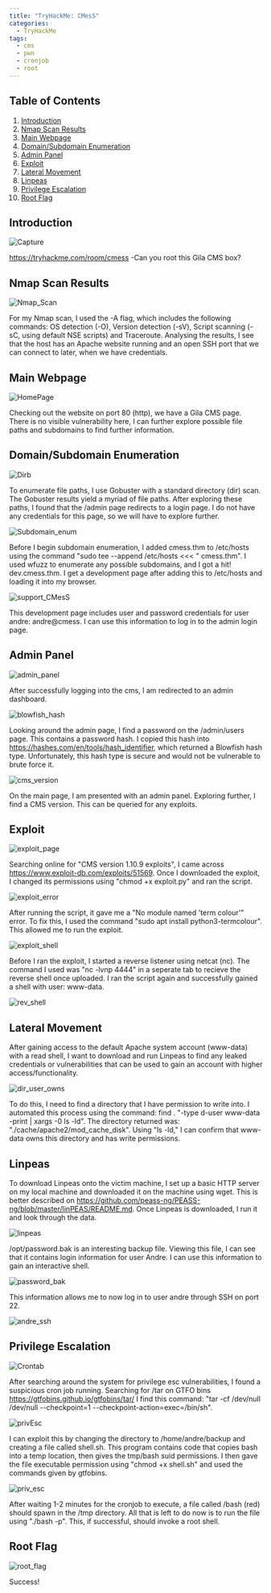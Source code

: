 ```yaml
---
title: "TryHackMe: CMesS"
categories:
  - TryHackMe
tags:
  - cms
  - pwn
  - cronjob
  - root
---
```

## Table of Contents

1. [Introduction](#Introduction)
2. [Nmap Scan Results](#Nmap_Scan_Results)
3. [Main Webpage](#Main_Webpage)
4. [Domain/Subdomain Enumeration](#Domain/Subdomain_Enumeration)
5. [Admin Panel](#Admin_Panel)
6. [Exploit](#Exploit)
7. [Lateral Movement](#Lateral_Movement)
8. [Linpeas](#Linpeas)
9. [Privilege Escalation](#Privilege_Escalation)
10. [Root Flag](#Root_Flag)

## Introduction
![Capture](https://github.com/user-attachments/assets/0ad2c03a-f345-4f42-9637-e379685e8592)

https://tryhackme.com/room/cmess -Can you root this Gila CMS box?

##  Nmap Scan Results
![Nmap_Scan](https://github.com/user-attachments/assets/f1e6287b-61a8-49c4-b385-8a1777c7a5a4)

For my Nmap scan, I used the -A flag, which includes the following commands: OS detection (-O), Version detection (-sV), Script scanning (-sC, using default NSE scripts) and Traceroute. Analysing the results, I see that the host has an Apache website running and an open SSH port that we can connect to later, when we have credentials. 

## Main Webpage
![HomePage](https://github.com/user-attachments/assets/599b115e-c83c-46e6-ba64-7841f042cb23)

Checking out the website on port 80 (http), we have a Gila CMS page. There is no visible vulnerability here, I can further explore possible file paths and subdomains to find further information. 

## Domain/Subdomain Enumeration
![Dirb](https://github.com/user-attachments/assets/f8f67bb0-b3fd-45f4-ad43-775b4779868a)

To enumerate file paths, I use Gobuster with a standard directory (dir) scan. The Gobuster results yield a myriad of file paths. After exploring these paths, I found that the /admin page redirects to a login page. I do not have any credentials for this page, so we will have to explore further.

![Subdomain_enum](https://github.com/user-attachments/assets/61596da1-c957-47ce-af84-63839be2b515)

Before I begin subdomain enumeration, I added cmess.thm to /etc/hosts using the command "sudo tee --append /etc/hosts <<< "<IP> cmess.thm". I used wfuzz to enumerate any possible subdomains, and I got a hit! dev.cmess.thm. I get a development page after adding this to /etc/hosts and loading it into my browser.

![support_CMesS](https://github.com/user-attachments/assets/6f61f131-9453-4121-9fe7-03dab9f25926)

This development page includes user and password credentials for user andre: andre@cmess. I can use this information to log in to the admin login page.

## Admin Panel
![admin_panel](https://github.com/user-attachments/assets/ffe8492f-0e56-4e57-bb74-37f9db5fcacd)

After successfully logging into the cms, I am redirected to an admin dashboard.

![blowfish_hash](https://github.com/user-attachments/assets/6a13ee30-f684-4ca9-9241-6147b08f3afd)

Looking around the admin page, I find a password on the /admin/users page. This contains a password hash. I copied this hash into https://hashes.com/en/tools/hash_identifier, which returned a Blowfish hash type. Unfortunately, this hash type is secure and would not be vulnerable to brute force it.

![cms_version](https://github.com/user-attachments/assets/77b864e4-4a85-47b0-99c4-928785739b40)

On the main page, I am presented with an admin panel. Exploring further, I find a CMS version. This can be queried for any exploits.

## Exploit
![exploit_page](https://github.com/user-attachments/assets/b42bafc5-fdb6-402f-9941-13dc83d0b95d)

Searching online for "CMS version 1.10.9 exploits", I came across https://www.exploit-db.com/exploits/51569. Once I downloaded the exploit, I changed its permissions using "chmod +x exploit.py" and ran the script.

![exploit_error](https://github.com/user-attachments/assets/a860e263-5c92-4142-9178-e575837724ef)

After running the script, it gave me a "No module named 'term colour'" error. To fix this, I used the command "sudo apt install python3-termcolour". This allowed me to run the exploit.

![exploit_shell](https://github.com/user-attachments/assets/bb9c71d8-4020-464a-ab31-6f92b40f09c9)

Before I ran the exploit, I started a reverse listener using netcat (nc). The command I used was "nc -lvnp 4444" in a seperate tab to recieve the reverse shell once uploaded. I ran the script again and successfully gained a shell with user: www-data.

![rev_shell](https://github.com/user-attachments/assets/aee0260e-88e4-4a64-a0e7-fae0062fbbbf)

## Lateral Movement
After gaining access to the default Apache system account (www-data) with a read shell, I want to download and run Linpeas to find any leaked credentials or vulnerabilities that can be used to gain an account with higher access/functionality.  

![dir_user_owns](https://github.com/user-attachments/assets/029cc120-78a1-42e1-b9b9-2d8e7ca87385)

To do this, I need to find a directory that I have permission to write into. I automated this process using the command: find . "-type d-user www-data -print | xargs -0 ls -ld". The directory returned was: "./cache/apache2/mod_cache_disk". Using "ls -ld," I can confirm that www-data owns this directory and has write permissions.

## Linpeas
To download Linpeas onto the victim machine, I set up a basic HTTP server on my local machine and downloaded it on the machine using wget. This is better described on https://github.com/peass-ng/PEASS-ng/blob/master/linPEAS/README.md. Once Linpeas is downloaded, I run it and look through the data.

![linpeas](https://github.com/user-attachments/assets/8526378c-4f50-45ca-bf35-4ddbd9864ba7)

/opt/password.bak is an interesting backup file. Viewing this file, I can see that it contains login information for user Andre. I can use this information to gain an interactive shell.

![password_bak](https://github.com/user-attachments/assets/87c1e2ee-fcbf-478e-b270-352ce0f20875)

This information allows me to now log in to user andre through SSH on port 22.

![andre_ssh](https://github.com/user-attachments/assets/2336eda4-a503-4c2f-88a0-fde0d56971fe)

## Privilege Escalation 
![Crontab](https://github.com/user-attachments/assets/5d456807-62cc-4f66-8d7b-86d39590f0ea)

After searching around the system for privilege esc vulnerabilities, I found a suspicious cron job running. Searching for /tar on GTFO bins https://gtfobins.github.io/gtfobins/tar/ I find this command: "tar -cf /dev/null /dev/null --checkpoint=1 --checkpoint-action=exec=/bin/sh".

![privEsc](https://github.com/user-attachments/assets/8c959b48-6341-4b99-aecb-894075369122)

I can exploit this by changing the directory to /home/andre/backup and creating a file called shell.sh. This program contains code that copies bash into a temp location, then gives the tmp/bash suid permissions. I then gave the file executable permission using "chmod +x shell.sh" and used the commands given by gtfobins.

![priv_esc](https://github.com/user-attachments/assets/fb6a58d4-cf19-4f74-bdd2-a6429dd7544c)

After waiting 1-2 minutes for the cronjob to execute, a file called /bash (red) should spawn in the /tmp directory. All that is left to do now is to run the file using "./bash -p". This, if successful, should invoke a root shell.

## Root Flag
![root_flag](https://github.com/user-attachments/assets/ead69590-324b-4803-9346-b819006bf4e8)

Success!
